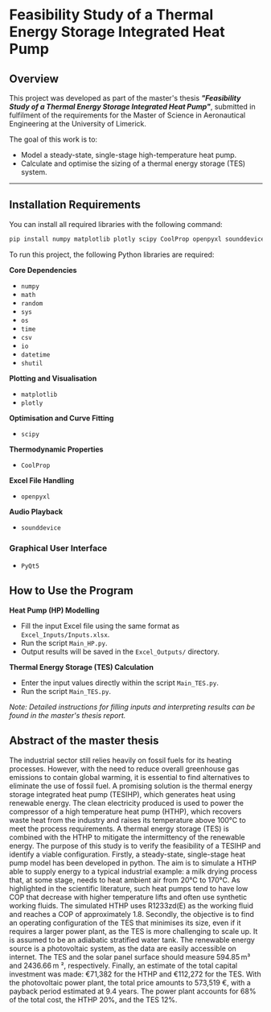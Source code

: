 # Feasibility Study of a Thermal Energy Storage Integrated Heat Pump

## Overview

This project was developed as part of the master's thesis ***"Feasibility Study of a Thermal Energy Storage Integrated Heat Pump"***, submitted in fulfilment of the requirements for the Master of Science in Aeronautical Engineering at the University of Limerick.

The goal of this work is to:
- Model a steady-state, single-stage high-temperature heat pump.
- Calculate and optimise the sizing of a thermal energy storage (TES) system.

---

## Installation Requirements

You can install all required libraries with the following command:

```bash
pip install numpy matplotlib plotly scipy CoolProp openpyxl sounddevice PyQt5
```

To run this project, the following Python libraries are required:

**Core Dependencies**
- `numpy`
- `math`
- `random`
- `sys`
- `os`
- `time`
- `csv`
- `io`
- `datetime`
- `shutil`

**Plotting and Visualisation**
- `matplotlib`
- `plotly`

**Optimisation and Curve Fitting**
- `scipy`

**Thermodynamic Properties**
- `CoolProp`

**Excel File Handling**
- `openpyxl`

**Audio Playback**
- `sounddevice`

### Graphical User Interface
- `PyQt5`


## How to Use the Program

**Heat Pump (HP) Modelling**

- Fill the input Excel file using the same format as `Excel_Inputs/Inputs.xlsx`.
- Run the script `Main_HP.py`.
- Output results will be saved in the `Excel_Outputs/` directory.

**Thermal Energy Storage (TES) Calculation**

- Enter the input values directly within the script `Main_TES.py`.
- Run the script `Main_TES.py`.

*Note: Detailed instructions for filling inputs and interpreting results can be found in the master's thesis report.*

## Abstract of the master thesis

The industrial sector still relies heavily on fossil fuels for its heating processes. However, with the need to reduce overall greenhouse gas emissions to contain global warming, it is essential to find alternatives to eliminate the use of fossil fuel. A promising solution is the thermal energy storage integrated heat pump (TESIHP), which generates heat using renewable energy. The clean electricity produced is used to power the compressor of a high temperature heat pump (HTHP), which recovers waste heat from the industry and raises its temperature above 100°C to meet the process requirements. A thermal energy storage (TES) is combined with the HTHP to mitigate the intermittency of the renewable energy. The purpose of this study is to verify the feasibility of a TESIHP and identify a viable configuration. Firstly, a steady-state, single-stage heat pump model has been developed in python. The aim is to simulate a HTHP able to supply energy to a typical industrial example: a milk drying process that, at some stage, needs to heat ambient air from 20°C to 170°C. As highlighted in the scientific literature, such heat pumps tend to have low COP that decrease with higher temperature lifts and often use synthetic working fluids. The simulated HTHP uses R1233zd(E) as the working fluid and reaches a COP of approximately 1.8. Secondly, the objective is to find an operating configuration of the TES that minimises its size, even if it requires a larger power plant, as the TES is more challenging to scale up. It is assumed to be an adiabatic stratified water tank. The renewable energy source is a photovoltaic system, as the data are easily accessible on internet. The TES and the solar panel surface should measure 594.85 m³ and 2436.66 m ², respectively. Finally, an estimate of the total capital investment was made: €71,382 for the HTHP and €112,272 for the TES. With the photovoltaic power plant, the total price amounts to 573,519 €, with a payback period estimated at 9.4 years. The power plant accounts for 68% of the total cost, the HTHP 20%, and the TES 12%.

